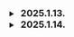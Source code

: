 <details>
  <summary><h3 style="display: inline; margin-left: 5px;">2025.1.13.</h3></summary>

# CI/CD란?
- CI (Continuous Integration, 지속적인 통합) 
	- 개발자들이 작성한 코드들을 중앙 저장소에 통합하는 프로세스. 각 통합 시 자동화된 빌드와 테스트가 실행되어 코드를 지속적으로 검증한다. 

- CD(Continuous Deployment/Delivery, 지속적인 배포/지속적인 제공) 
	- **Continuous Delivery (지속적인 제공):** CI 이후의 과정을 자동화하여, 검증된 코드를 언제든지 프로덕션 환경에 배포할 준비를 갖추는 단계입니다.
	- **Continuous Deployment (지속적인 배포) :** Continuous Delivery의 한 단계 더 나아가, 모든 검증된 변경 사항을 자동으로 프로덕션 환경에 배포하는 것을 의미합니다.

<hr>
**대표적인 CI/CD 구조도**
https://learnote-dev.com/assets/images/tech/Java/2022-06-12-[Spring]%EC%A0%A0%ED%82%A8%EC%8A%A4/image1.PNG
# CI/CD 파이프라인 개요 

- 코드 작성 및 코드 푸시
	- 개발자가 GitLab 저장소에 코드를 푸시한다.
- 코드 변경 감지
	- GitLab은 설정된 webhook을 통해서 Jenkins에 코드 변경을 알린다.
- 빌드 및 테스트 자동화
- 컨테이너 이미지 생성
	- 빌드가 성공하면, Jenkins는 Docker를 사용해 변경된 애플리케이션의 Docker 이미지를 생성한다.
- 이미지 저장소에 푸시
	- 생성된 Docker 이미지는 Docker Registry에 푸시된다.
- 배포 자동화
	- Jenkins는 최신 Docker 이미지를 AWS EC2 인스턴스로 배포한다. 
	- 배포된 애플리케이션은 EC2에서 Docker Container로 실행된다.
- 운영 및 모니터링
	- 모니터링 도구를 통해서 애플리케이션의 상태가 지속적으로 모니터링되며, 필요시 Jenkins를 통해 추가적인 자동화 작업이 실행된다. 

<hr>

# 쓰이는데 필요한 도구
## GitLab
- 프로젝트 저장소 역할
- **Webhook**설정
	- GitLab에 올라온 코드가 변경되었을 때, 변경되었음을 Jenkins에게 알리는 설정
	- [설정방법](https://velog.io/@suhongkim98/jenkins-%EC%9B%B9%ED%9B%85-%EC%84%A4%EC%A0%95%ED%95%B4%EC%84%9C-CI-%EA%B5%AC%EC%B6%95%ED%95%98%EA%B8%B0)

## Jenkins
- 코드 푸시 및 변경 감지
- Jenkins는 CI/CD 파이프라인의 중심 역할을 하는 자동화 서버이다. CI/CD의 핵심.
- GitLab에 코드가 푸시되면, Jenkins가 이를 감지하고 빌드 프로세스를 시작한다. 

## EC2
- AWS에서 제공하는 가상 서버. 이 위에 Docker를 설치하고, 그 위에 Jenkins를 설치하고 설정한다(아마도). 

## Docker
- 애플리케이션을 컨테이너화하여 일관된 환경에서 빌드, 테스트, 배포를 가능하게 한다. Jenkins와 Docker를 연동하면 빌드 환경을 표준화할 수 있다. 

### 즉, EC2 서버를 일단 만들고, 그 위에 도커를 설치하고, 그 도커 컨테이너중 하나로 Jenkins를 설치하고, dockercompose 파일로 다루는 설정을 하면 되..려나? ㅎ


<hr>


</details>

<details>
  <summary><h3 style="display: inline; margin-left: 5px;">2025.1.14.</h3></summary>
참고자료
[[AWS] EC2 서버 구축하기](https://velog.io/@somm/AWS-EC2-%EC%84%9C%EB%B2%84-%EA%B5%AC%EC%B6%95%ED%95%98%EA%B8%B0#-0-vpc-%EC%83%9D%EC%84%B1)

# EC2 인스턴스 생성

![image.png](https://prod-files-secure.s3.us-west-2.amazonaws.com/321f21f6-094d-4367-9c5d-4ba675a0f14f/a27e9f71-0486-460d-8d5f-fd0b5f36c7ab/image.png)

자세한건 참고자료의 링크를 참조하자. 위와같이 인스턴스가 생성된다면 성공.
EC2는 Heroku와 같은 서비스와 달리, 무한히 쓰면 무한히 비용이 청구되는 끔찍한 체계이다.

따라서, 이거 처음 생성할때 정신 똑바로 차리고 생성하자.
<hr>

# 보안키 생성

## .pem vs .ppk

- 맥북에서는 pem 파일로 key를 만들고 나서 바로 ssh 문을 통해 실행을 할 수 있었지만, 윈도우는 그렇지 않았다.
- 먼 과거, 윈도우에서는 ppk파일로 key파일을 만들고 나서 putty를 설치해서 변환하고 어쩌구저쩌구를 해야 했다고 한다.
- 그런데 이제 마이크로소프트가 윈도우 터미널을 보완해서 그렇게 하지 않아도 된다고 한다. 그냥 pem파일로 생성하고 로컬에서 관리를 하면 된다.

<hr>

# 탄력적 IP 생성

- AWS에서 인스턴스를 만들면, 해당 서버의 IP는 고정되어있지 않고 재시작하거나 중지가 될 떄마다 계속 유동적으로 바뀐다. 하지만 탄력적 IP를 쓴다면, **고정된 퍼블릭 IP**를 쓸 수 있게 된다.
- 따라서, 이를 생성한 다음, 방금 우리가 생성한 EC2 서버에 할당을 해야 한다.

<hr>

# (윈도우 한정) 보안 키(.pem) 보안 설정

![image.png](https://prod-files-secure.s3.us-west-2.amazonaws.com/321f21f6-094d-4367-9c5d-4ba675a0f14f/5509f70f-5e8e-4640-bb55-f21634067feb/image.png)

그냥 무작정 ssh 문을 실행하려고 하면, 위와 같은 에러문이 뜬다. 이는 발급받은 보안키의 허용 범위가 너무 넓어서, 보안떄문에 생기는 이슈이다. 따라서 아래와 같이 보안을 설정하는 작업이 필요하다.

![image.png](https://prod-files-secure.s3.us-west-2.amazonaws.com/321f21f6-094d-4367-9c5d-4ba675a0f14f/cf2c976c-b34c-49cc-a82e-060b7da9b646/image.png)

맨 밑 Authenticated Users, Users의 항목을 삭제해야 한다.

# ssh 문 실행

```
ssh -i "C:\\SSAFY\\AWS_EC2_key\\2025ssafyCICD.pem" ubuntu@ec2-13-124-195-234.ap-northeast-2.compute.amazonaws.com

```

위의 명령어를 git bash에서 실행하거나 windows terminal에서 실행한다.

꼭꼭꼭꼭꼭 파일 경로명을 제발 잘 설정하고 다시 확인하자. 진짜 파일 경로명 한글자 틀려서 30분 날렸다. 진짜 어이가 없네. 그런 파일 찾을 수 없다고 에러메시지라도 보여주던가.

![image.png](https://prod-files-secure.s3.us-west-2.amazonaws.com/321f21f6-094d-4367-9c5d-4ba675a0f14f/df8858e2-7587-46e1-a954-6e72c65d8c88/image.png)

성공하면 위와 같은 메시지가 뜬다.

![image.png](https://prod-files-secure.s3.us-west-2.amazonaws.com/321f21f6-094d-4367-9c5d-4ba675a0f14f/b083d357-043f-4429-95c8-46b065508c39/image.png)

이렇게, 콘솔의 유저명이 윈도우 유저가 아닌, ubuntu로 바뀐것을 알 수 있다. EC2 서버 환경에 들어온 것이다.

이제 여기에 도커를 설치하고, 도커위에 컨테이너를 생성하고, 그 컨테이너 위에 젠킨슨을 설치하면 된다.

<hr>

# Docker 설치방법

당연하지만, 아래의 과정은 꼭 EC2 서버가 아니더라도 모두 Linux 환경에서만 먹힙니당.

### 1. 우분투 시스템 패키지 업데이트

```
sudo apt-get update
```

### 2. 필요한 패키지 설치

```
sudo apt-get install apt-transport-https ca-certificates curl gnupg-agent software-properties-common
```

### 3. Docker의 공식 GPG키를 추가

```
curl -fsSL https://download.docker.com/linux/ubuntu/gpg | sudo apt-key add -
```

### 4. Docker의 공식 apt 저장소를 추가

```
sudo add-apt-repository "deb [arch=amd64] https://download.docker.com/linux/ubuntu $(lsb_release -cs) stable"
```

### 5. 시스템 패키지 업데이트

```
sudo apt-get update
```

### 6. Docker 설치

```
sudo apt-get install docker-ce docker-ce-cli containerd.io
```

### 7. Docker가 설치 확인

### 7-1 도커 실행상태 확인

```ebnf
sudo systemctl status docker
```

### 7-2 도커 실행

```
sudo docker run hello-world
```

<hr>

# ubuntu에서 도커 설치 후, 젠킨슨 이미지를 만들고 컨테이너로 실행하기까지의 과정

![image.png](https://prod-files-secure.s3.us-west-2.amazonaws.com/321f21f6-094d-4367-9c5d-4ba675a0f14f/e2a9d9a0-f89c-4b01-9c92-520e0d342fbd/image.png)

명령어를 하나씩 설명하자면,

```
groupadd -f docker
```

- **`groupadd`:** 새로운 그룹을 생성하는 명령어
- **`f`:** "force"의 약자로, 그룹이 이미 존재할 경우 오류를 발생시키지 않고 무시
- **`docker`:** 생성하려는 그룹의 이름

```
sudo usermod -aG docker ubuntu
```

- **`sudo`:** 관리자 권한으로 명령어를 실행
- **`usermod`:** 사용자의 속성을 수정하는 명령어
- **`aG docker`:** 사용자를 특정 그룹에 추가. 여기서:
    - **`a`:** "append"의 약자로, 사용자를 새로운 그룹에 추가할 때 기존 그룹을 유지합니다.
    - **`G docker`:** `docker` 그룹에 사용자를 추가합니다.
- **`ubuntu`:** 그룹에 추가하려는 사용자의 이름입니다. 일반적으로 Ubuntu 인스턴스에서 기본 사용자 이름이다. (참고 : 사용자 이름 확인 명령어 : `whoami`)

```
sudo docker run -d -p 9090:8080 -v /jenkins:/var/jenkins_home --name jenkins -u root -v /var/run/docker.sock:/var/run/docker.sock --privileged jenkins/jenkins
```

| 옵션 | 설명 |
| --- | --- |
| -d | 컨테이너를 백그라운드에서 실행 (detached 모드) |
| -p 9090:8080 | 호스트의 9090 포트를 컨테이너의 8080 포트에 매핑 |
| -v /jenkins:/var/jenkins_home | 호스트의 `/jenkins` 디렉토리를 컨테이너의 `/var/jenkins_home`에 마운트 |
| --name jenkins | 컨테이너의 이름을 `jenkins`로 지정 |
| -u root | 컨테이너 내부에서 `root` 사용자로 실행 |
| -v /var/run/docker.sock:/var/run/docker.sock | 호스트의 Docker 소켓을 컨테이너에 마운트, Docker 명령어 실행 가능하게 함 |
| --privileged | 컨테이너에 추가적인 권한 부여 (보안 위험 있음) |
| jenkins/jenkins | 사용하려는 Docker 이미지 (공식 Jenkins 이미지) |
- 즉, 이 명령어를 실행한다면, 추가로 무엇을 설치한다거나, docker hub에서 이미지를 따로 사용자가 추가로 가져오지 않고, 자동으로 젠킨슨 이미지를 docker에서 가져오는 것이다.
- 그리고 정말 당연한 이야기이지만, 컨테이너 내부의 8080포트를 호스트 서버의 9090포트에서 열어주기 때문에, **반드시 9090포트를 열어주어야 한다**. [AWS EC2 서버에서 포트 여는 방법](https://ruriruriya.tistory.com/60)

## 젠킨슨 접속

![image.png](https://prod-files-secure.s3.us-west-2.amazonaws.com/321f21f6-094d-4367-9c5d-4ba675a0f14f/5b61f854-2d66-409a-a08c-f5169f1d313c/image.png)

위의 과정을 거친다면,

http://13.124.195.234:9090/login?from=%2F
와 같이,

```
http://<할당받은 AWS공개 IP주소>/9090
```

주소를 통해서 실행한 젠킨슨 컨테이너에 접속을 할 수 있다.
이제 관리자 비밀번호를 설정하고, gitlab에 webhook 설정을 하고 연결..? 그런거 하면 될..듯?

아니 그리고 너무 찜찜한게, 왜 https가 아니라 http지...? 괜찮은건가 이거
</details>
